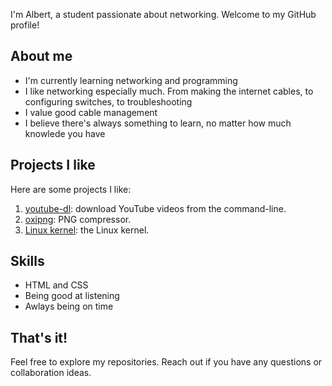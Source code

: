 I'm Albert, a student passionate about networking. Welcome to my GitHub profile!

## About me
- I'm currently learning networking and programming
- I like networking especially much. From making the internet cables, to configuring switches, to troubleshooting
- I value good cable management
- I believe there's always something to learn, no matter how much knowlede you have

## Projects I like
Here are some projects I like:

1. [youtube-dl](https://github.com/ytdl-org/youtube-dl): download YouTube videos from the command-line.
2. [oxipng](https://github.com/shssoichiro/oxipng): PNG compressor.
3. [Linux kernel](https://github.com/torvalds/linux): the Linux kernel.

## Skills
- HTML and CSS
- Being good at listening
- Awlays being on time

## That's it!
Feel free to explore my repositories. Reach out if you have any questions or collaboration ideas.
